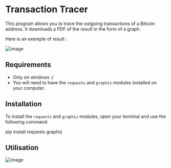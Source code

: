 # Transaction Tracer

This program allows you to trace the outgoing transactions of a Bitcoin address. It downloads a PDF of the result in the form of a graph.

Here is an exemple of result :

![image](https://user-images.githubusercontent.com/62541068/209945388-aaa6e2bc-f852-4adf-96eb-827d704a65bb.png)


## Requirements

- Only on windows :/
- You will need to have the `requests` and `graphiz` modules installed on your computer.

## Installation

To install the `requests` and `graphiz` modules, open your terminal and use the following command:

pip install requests graphiz


## Utilisation

![image](https://user-images.githubusercontent.com/62541068/209945262-6bc131ac-6531-4e99-9b03-80f5ee386f64.png)

